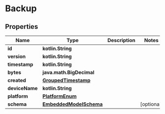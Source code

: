 
# Backup

## Properties
Name | Type | Description | Notes
------------ | ------------- | ------------- | -------------
**id** | **kotlin.String** |  | 
**version** | **kotlin.String** |  | 
**timestamp** | **kotlin.String** |  | 
**bytes** | **java.math.BigDecimal** |  | 
**created** | [**GroupedTimestamp**](GroupedTimestamp) |  | 
**deviceName** | **kotlin.String** |  | 
**platform** | [**PlatformEnum**](PlatformEnum) |  | 
**schema** | [**EmbeddedModelSchema**](EmbeddedModelSchema) |  |  [optional]



